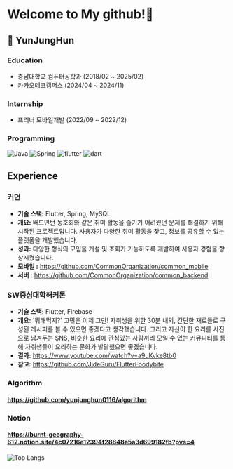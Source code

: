 # Welcome to My github!👋

## 🚀 YunJungHun

### Education
- 충남대학교 컴퓨터공학과 (2018/02 ~ 2025/02)
- 카카오테크캠퍼스 (2024/04 ~ 2024/11)

### Internship
- 프리너 모바일개발 (2022/09 ~ 2022/12)

### Programming
![Java](https://img.shields.io/badge/java-%23ED8B00.svg?style=for-the-badge&logo=openjdk&logoColor=white)
![Spring](https://img.shields.io/badge/spring-%236DB33F.svg?style=for-the-badge&logo=spring&logoColor=white)
![flutter](https://img.shields.io/badge/Flutter-02569B?style=for-the-badge&logo=flutter&logoColor=white)
![dart](https://img.shields.io/badge/Dart-0175C2?style=for-the-badge&logo=dart&logoColor=white)

## Experience

### 커먼
- **기술 스택:** Flutter, Spring, MySQL
- **개요:** 배드민턴 동호회와 같은 취미 활동을 즐기기 어려웠던 문제를 해결하기 위해 시작된 프로젝트입니다. 사용자가 다양한 취미 활동을 찾고, 정보를 공유할 수 있는 플랫폼을 개발했습니다.
- **성과:** 다양한 형식의 모임을 개설 및 조회가 가능하도록 개발하여 사용자 경험을 향상시켰습니다.
- **모바일 :** https://github.com/CommonOrganization/common_mobile
- **서버 :** https://github.com/CommonOrganization/common_backend
  
### SW중심대학해커톤
- **기술 스택:** Flutter, Firebase
- **개요:** '뭐해먹지?' 고민은 이제 그만! 자취생을 위한 30분 내외, 간단한 재료들로 구성된 레시피를 볼 수 있으면 좋겠다고 생각했습니다. 그리고 자신이 한 요리를 사진으로 남겨두는 SNS, 비슷한 요리에 관심있는 사람끼리 모일 수 있는 커뮤니티를 통해 자취생들이 요리하는 문화가 발달했으면 좋겠습니다.
- **결과:** https://www.youtube.com/watch?v=a9uKvke8tb0
- **참고:** https://github.com/JideGuru/FlutterFoodybite

### Algorithm
#### https://github.com/yunjunghun0116/algorithm

### Notion
#### https://burnt-geography-612.notion.site/4c07216e12394f28848a5a3d699182fb?pvs=4

![Top Langs](https://github-readme-stats.vercel.app/api/top-langs/?username=yunjunghun0116&layout=compact)

